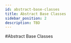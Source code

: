 ```yaml
---
id: abstract-base-classes
title: Abstract Base Classes
sidebar_position: 2
description: TBD
---
```


#Abstract Base Classes

